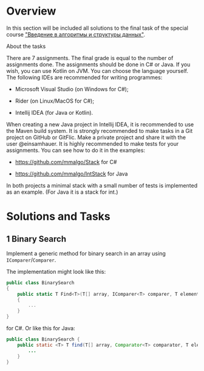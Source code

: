 # Overview

In this section will be included all solutions to the final task of the special course ["Введение в алгоритмы и структуры данных"](https://scs.math.msu.ru/node/3762).

About the tasks

There are 7 assignments. The final grade is equal to the number of assignments done.
The assignments should be done in C# or Java. If you wish, you can use Kotlin on JVM. You can choose the language yourself. The following IDEs are recommended for writing programmes:

- Microsoft Visual Studio (on Windows for C#); 

- Rider (on Linux/MacOS for C#);

- Intellij IDEA (for Java or Kotlin).

When creating a new Java project in Intellij IDEA, it is recommended to use the Maven build system.
It is strongly recommended to make tasks in a Git project on GitHub or GitFlic. Make a private project and share it with the user @einsamhauer.
It is highly recommended to make tests for your assignments. You can see how to do it in the examples:

- https://github.com/mmalgo/Stack for C#

- https://github.com/mmalgo/IntStack for Java

In both projects a minimal stack with a small number of tests is implemented as an example. (For Java it is a stack for int.)

# Solutions and Tasks

## 1 Binary Search

Implement a generic method for binary search in an array using `IComparer`/`Comparer`.

The implementation might look like this:

```csharp
public class BinarySearch
{
    public static T Find<T>(T[] array, IComparer<T> comparer, T element)
    {
        ...
    }
}
```
for C#. Or like this for Java:
```java
public class BinarySearch {
    public static <T> T find(T[] array, Comparator<T> comparator, T element) {
        ...
    }
}
```
